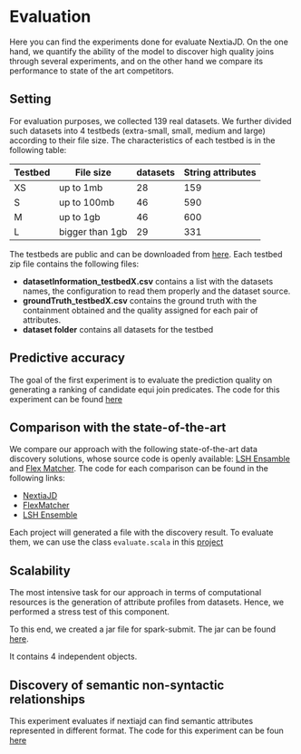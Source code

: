 # Evaluation

Here you can find the experiments done for evaluate NextiaJD. On the one hand, we quantify the ability of the model to discover high quality joins through several experiments, and on the other hand we compare its performance to state of the art competitors.

## Setting
For evaluation purposes, we collected 139 real datasets. We further divided such datasets into 4 testbeds (extra-small, small, medium and large) according to their file size. The  characteristics of each testbed is in the following table:


| Testbed | File size       | datasets | String attributes |
|---------|-----------------|----------|-------------------|
| XS      | up to 1mb       | 28       | 159               |
| S       | up to 100mb     | 46       | 590               |
| M       | up to 1gb       | 46       | 600               |
| L       | bigger than 1gb | 29       | 331               |

The testbeds are public and can be downloaded from [here](https://mydisk.cs.upc.edu/s/mXMnNo4ARAPxLg3?path=%2Finput_datasets). Each testbed zip file contains the following files:

* **datasetInformation_testbedX.csv** contains a list with the datasets names, the configuration to read them properly and the dataset source.
* **groundTruth_testbedX.csv** contains the ground truth with the containment obtained and the quality assigned for each pair of attributes.
* **dataset folder** contains all datasets for the testbed
## Predictive accuracy 

The goal of the first experiment is to evaluate the prediction quality on generating a ranking of candidate equi join predicates. The code for this experiment can be found [here](https://github.com/dtim-upc/spark/tree/nextiajd_v3.0.1/sql/nextiajd/experiments/NextiaJD)

## Comparison with the state-of-the-art

We compare our approach with the following state-of-the-art data discovery solutions, whose source code is openly available: [LSH Ensamble](https://github.com/ekzhu/datasketch) and [Flex Matcher](https://github.com/biggorilla-gh/flexmatcher). 
The code for each comparison can be found in the following links:

* [NextiaJD](https://github.com/dtim-upc/spark/tree/nextiajd_v3.0.1/sql/nextiajd/experiments/NextiaJD)
* [FlexMatcher](https://github.com/dtim-upc/spark/tree/nextiajd_v3.0.1/sql/nextiajd/experiments/FlexMatcher)
* [LSH Ensemble](https://github.com/dtim-upc/spark/tree/nextiajd_v3.0.1/sql/nextiajd/experiments/LSH%20Ensemble)

Each project will generated a file with the discovery result. To evaluate them, we can use the class `evaluate.scala` in this [project]()


## Scalability

The most intensive task for our approach in terms of computational resources is the generation of attribute profiles from datasets. Hence, we performed a stress test of this component. 

To this end, we created a jar file for spark-submit. The jar can be found [here]().

It contains 4 independent objects.


## Discovery of semantic non-syntactic relationships

This experiment evaluates if nextiajd can find semantic attributes represented in different format. The code for this experiment can be foun [here](https://github.com/dtim-upc/spark/tree/nextiajd_v3.0.1/sql/nextiajd/experiments/semanticNS)



